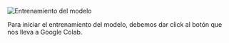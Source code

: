 ![Entrenamiento del modelo](1-entrenamiento.jpg)

Para iniciar el entrenamiento del modelo, debemos dar click al botón que nos lleva a Google Colab.
